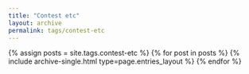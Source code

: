 ```yaml
---
title: "Contest etc"
layout: archive
permalink: tags/contest-etc
---
```


{% assign posts = site.tags.contest-etc %}
{% for post in posts %} {% include archive-single.html type=page.entries_layout %} {% endfor %}